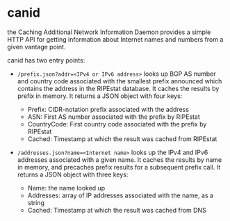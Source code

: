 # canid

the Caching Additional Network Information Daemon provides a simple HTTP API for getting information about Internet names and numbers from a given vantage point.

canid has two entry points:

- `/prefix.json?addr=<IPv4 or IPv6 address>` looks up BGP AS number and country code associated with the smallest prefix announced which contains the address in the RIPEstat database. It caches the results by prefix in memory. It returns a JSON object with four keys:
    - Prefix: CIDR-notation prefix associated with the address
    - ASN: First AS number associated with the prefix by RIPEstat
    - CountryCode: First country code associated with the prefix by RIPEstat
    - Cached: Timestamp at which the result was cached from RIPEstat

- `/addresses.json?name=<Internet name>` looks up the IPv4 and IPv6 addresses associated with a given name. It caches the results by name in memory, and precaches prefix results for a subsequent prefix call. It returns a JSON object with three keys:
    - Name: the name looked up
    - Addresses: array of IP addresses associated with the name, as a string
    - Cached: Timestamp at which the result was cached from DNS

